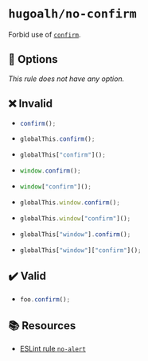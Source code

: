 # `hugoalh/no-confirm`

Forbid use of [`confirm`][ecmascript-confirm].

## 🔧 Options

*This rule does not have any option.*

## ❌ Invalid

- ```ts
  confirm();
  ```
- ```ts
  globalThis.confirm();
  ```
- ```ts
  globalThis["confirm"]();
  ```
- ```ts
  window.confirm();
  ```
- ```ts
  window["confirm"]();
  ```
- ```ts
  globalThis.window.confirm();
  ```
- ```ts
  globalThis.window["confirm"]();
  ```
- ```ts
  globalThis["window"].confirm();
  ```
- ```ts
  globalThis["window"]["confirm"]();
  ```

## ✔️ Valid

- ```ts
  foo.confirm();
  ```

## 📚 Resources

- [ESLint rule `no-alert`](https://eslint.org/docs/latest/rules/no-alert)

[ecmascript-confirm]: https://developer.mozilla.org/en-US/docs/Web/API/Window/confirm
